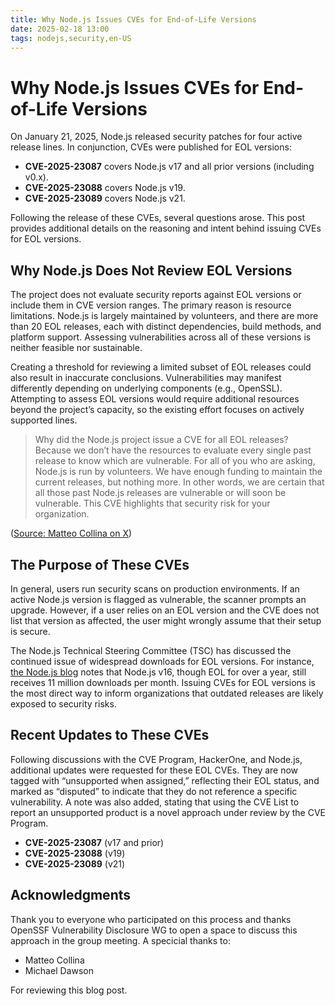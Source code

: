 ```yaml
---
title: Why Node.js Issues CVEs for End-of-Life Versions
date: 2025-02-18 13:00
tags: nodejs,security,en-US
---
```


# Why Node.js Issues CVEs for End-of-Life Versions

On January 21, 2025, Node.js released security patches for four active release lines. In conjunction, CVEs were published for EOL versions:

- **CVE-2025-23087** covers Node.js v17 and all prior versions (including v0.x).
- **CVE-2025-23088** covers Node.js v19.  
- **CVE-2025-23089** covers Node.js v21.

Following the release of these CVEs, several questions arose. This post provides additional details on the reasoning and intent behind issuing CVEs for EOL versions.

## Why Node.js Does Not Review EOL Versions

The project does not evaluate security reports against EOL versions or include them in CVE version ranges.
The primary reason is resource limitations. Node.js is largely maintained by volunteers, and there are more than
20 EOL releases, each with distinct dependencies, build methods, and platform support. Assessing vulnerabilities
across all of these versions is neither feasible nor sustainable.

Creating a threshold for reviewing a limited subset of EOL releases could also result in inaccurate conclusions.
Vulnerabilities may manifest differently depending on underlying components (e.g., OpenSSL). Attempting to assess
EOL versions would require additional resources beyond the project’s capacity, so the existing effort focuses on
actively supported lines.

> Why did the Node.js project issue a CVE for all EOL releases? Because we don’t have the resources to evaluate
every single past release to know which are vulnerable. For all of you who are asking, Node.js is run by volunteers.
We have enough funding to maintain the current releases, but nothing more. In other words, we are certain that all
those past Node.js releases are vulnerable or will soon be vulnerable. This CVE highlights that security risk for
your organization.

([Source: Matteo Collina on X](https://x.com/matteocollina/status/1882892694722101326))

## The Purpose of These CVEs

In general, users run security scans on production environments. If an active Node.js version is flagged as vulnerable,
the scanner prompts an upgrade. However, if a user relies on an EOL version and the CVE does not list that version as
affected, the user might wrongly assume that their setup is secure.

The Node.js Technical Steering Committee (TSC) has discussed the continued issue of widespread downloads for EOL versions.
For instance, [the Node.js blog](https://nodejs.org/en/blog/vulnerability/upcoming-cve-for-eol-versions) notes that
Node.js v16, though EOL for over a year, still receives 11 million downloads per month. Issuing CVEs for EOL versions
is the most direct way to inform organizations that outdated releases are likely exposed to security risks.

## Recent Updates to These CVEs

Following discussions with the CVE Program, HackerOne, and Node.js, additional updates were requested for these EOL CVEs.
They are now tagged with “unsupported when assigned,” reflecting their EOL status, and marked as “disputed” to indicate
that they do not reference a specific vulnerability. A note was also added, stating that using the CVE List to report an
unsupported product is a novel approach under review by the CVE Program.

- **CVE-2025-23087** (v17 and prior)
- **CVE-2025-23088** (v19)
- **CVE-2025-23089** (v21)

## Acknowledgments

Thank you to everyone who participated on this process and thanks OpenSSF Vulnerability Disclosure WG to open a space
to discuss this approach in the group meeting. A specicial thanks to:

- Matteo Collina
- Michael Dawson

For reviewing this blog post.
